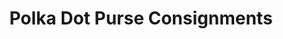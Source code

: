 ---
title: "Polka Dot Purse Consignments"
url: /penticton/polka-dot-purse-consignments/
shop: charity
---
